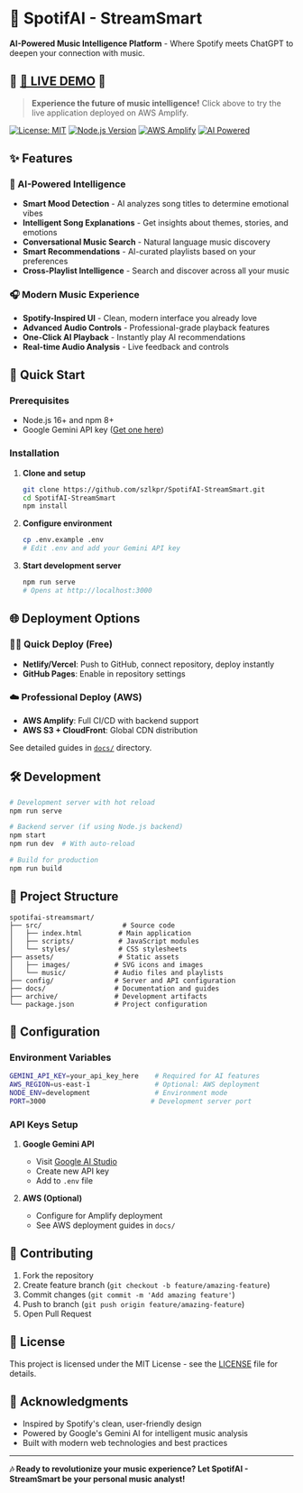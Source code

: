 # 🎵 SpotifAI - StreamSmart

**AI-Powered Music Intelligence Platform** - Where Spotify meets ChatGPT to deepen your connection with music.

## 🌟 [**🚀 LIVE DEMO**](https://main.dybbc6z573e0o.amplifyapp.com) 🌟

> **Experience the future of music intelligence!** Click above to try the live application deployed on AWS Amplify.

[![License: MIT](https://img.shields.io/badge/License-MIT-yellow.svg)](https://opensource.org/licenses/MIT)
[![Node.js Version](https://img.shields.io/badge/node-%3E%3D16.0.0-brightgreen)](https://nodejs.org/)
[![AWS Amplify](https://img.shields.io/badge/Deployed%20on-AWS%20Amplify-orange)](https://main.dybbc6z573e0o.amplifyapp.com)
[![AI Powered](https://img.shields.io/badge/AI%20Powered-Google%20Gemini-blue)](https://ai.google.dev/)

## ✨ Features

### 🤖 AI-Powered Intelligence
- **Smart Mood Detection** - AI analyzes song titles to determine emotional vibes
- **Intelligent Song Explanations** - Get insights about themes, stories, and emotions
- **Conversational Music Search** - Natural language music discovery
- **Smart Recommendations** - AI-curated playlists based on your preferences
- **Cross-Playlist Intelligence** - Search and discover across all your music

### 🎧 Modern Music Experience
- **Spotify-Inspired UI** - Clean, modern interface you already love
- **Advanced Audio Controls** - Professional-grade playback features
- **One-Click AI Playback** - Instantly play AI recommendations
- **Real-time Audio Analysis** - Live feedback and controls

## 🚀 Quick Start

### Prerequisites
- Node.js 16+ and npm 8+
- Google Gemini API key ([Get one here](https://makersuite.google.com/app/apikey))

### Installation

1. **Clone and setup**
   ```bash
   git clone https://github.com/szlkpr/SpotifAI-StreamSmart.git
   cd SpotifAI-StreamSmart
   npm install
   ```

2. **Configure environment**
   ```bash
   cp .env.example .env
   # Edit .env and add your Gemini API key
   ```

3. **Start development server**
   ```bash
   npm run serve
   # Opens at http://localhost:3000
   ```

## 🌐 Deployment Options

### 🏃‍♂️ Quick Deploy (Free)
- **Netlify/Vercel**: Push to GitHub, connect repository, deploy instantly
- **GitHub Pages**: Enable in repository settings

### ☁️ Professional Deploy (AWS)
- **AWS Amplify**: Full CI/CD with backend support
- **AWS S3 + CloudFront**: Global CDN distribution

See detailed guides in [`docs/`](docs/) directory.

## 🛠️ Development

```bash
# Development server with hot reload
npm run serve

# Backend server (if using Node.js backend)
npm start
npm run dev  # With auto-reload

# Build for production
npm run build
```

## 📁 Project Structure

```
spotifai-streamsmart/
├── src/                    # Source code
│   ├── index.html         # Main application
│   ├── scripts/           # JavaScript modules
│   └── styles/            # CSS stylesheets
├── assets/                # Static assets
│   ├── images/           # SVG icons and images
│   └── music/            # Audio files and playlists
├── config/               # Server and API configuration
├── docs/                 # Documentation and guides
├── archive/              # Development artifacts
└── package.json          # Project configuration
```

## 🔧 Configuration

### Environment Variables
```bash
GEMINI_API_KEY=your_api_key_here    # Required for AI features
AWS_REGION=us-east-1                # Optional: AWS deployment
NODE_ENV=development                # Environment mode
PORT=3000                          # Development server port
```

### API Keys Setup
1. **Google Gemini API**
   - Visit [Google AI Studio](https://makersuite.google.com/app/apikey)
   - Create new API key
   - Add to `.env` file

2. **AWS (Optional)**
   - Configure for Amplify deployment
   - See AWS deployment guides in `docs/`

## 🤝 Contributing

1. Fork the repository
2. Create feature branch (`git checkout -b feature/amazing-feature`)
3. Commit changes (`git commit -m 'Add amazing feature'`)
4. Push to branch (`git push origin feature/amazing-feature`)
5. Open Pull Request

## 📄 License

This project is licensed under the MIT License - see the [LICENSE](LICENSE) file for details.

## 🙏 Acknowledgments

- Inspired by Spotify's clean, user-friendly design
- Powered by Google's Gemini AI for intelligent music analysis
- Built with modern web technologies and best practices

---

**🎶 Ready to revolutionize your music experience? Let SpotifAI - StreamSmart be your personal music analyst!**

